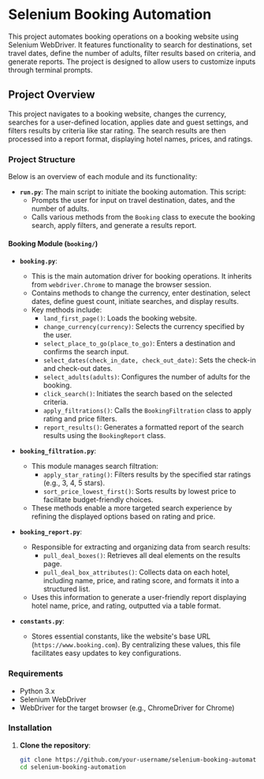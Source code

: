 # Selenium Booking Automation

This project automates booking operations on a booking website using Selenium WebDriver. It features functionality to search for destinations, set travel dates, define the number of adults, filter results based on criteria, and generate reports. The project is designed to allow users to customize inputs through terminal prompts.

## Project Overview

This project navigates to a booking website, changes the currency, searches for a user-defined location, applies date and guest settings, and filters results by criteria like star rating. The search results are then processed into a report format, displaying hotel names, prices, and ratings.

### Project Structure

Below is an overview of each module and its functionality:

- **`run.py`**: The main script to initiate the booking automation. This script:
  - Prompts the user for input on travel destination, dates, and the number of adults.
  - Calls various methods from the `Booking` class to execute the booking search, apply filters, and generate a results report.

#### Booking Module (`booking/`)
- **`booking.py`**: 
  - This is the main automation driver for booking operations. It inherits from `webdriver.Chrome` to manage the browser session.
  - Contains methods to change the currency, enter destination, select dates, define guest count, initiate searches, and display results.
  - Key methods include:
    - `land_first_page()`: Loads the booking website.
    - `change_currency(currency)`: Selects the currency specified by the user.
    - `select_place_to_go(place_to_go)`: Enters a destination and confirms the search input.
    - `select_dates(check_in_date, check_out_date)`: Sets the check-in and check-out dates.
    - `select_adults(adults)`: Configures the number of adults for the booking.
    - `click_search()`: Initiates the search based on the selected criteria.
    - `apply_filtrations()`: Calls the `BookingFiltration` class to apply rating and price filters.
    - `report_results()`: Generates a formatted report of the search results using the `BookingReport` class.

- **`booking_filtration.py`**:
  - This module manages search filtration:
    - `apply_star_rating()`: Filters results by the specified star ratings (e.g., 3, 4, 5 stars).
    - `sort_price_lowest_first()`: Sorts results by lowest price to facilitate budget-friendly choices.
  - These methods enable a more targeted search experience by refining the displayed options based on rating and price.

- **`booking_report.py`**:
  - Responsible for extracting and organizing data from search results:
    - `pull_deal_boxes()`: Retrieves all deal elements on the results page.
    - `pull_deal_box_attributes()`: Collects data on each hotel, including name, price, and rating score, and formats it into a structured list.
  - Uses this information to generate a user-friendly report displaying hotel name, price, and rating, outputted via a table format.

- **`constants.py`**:
  - Stores essential constants, like the website's base URL (`https://www.booking.com`). By centralizing these values, this file facilitates easy updates to key configurations.

### Requirements

- Python 3.x
- Selenium WebDriver
- WebDriver for the target browser (e.g., ChromeDriver for Chrome)

### Installation

1. **Clone the repository**:
   ```bash
   git clone https://github.com/your-username/selenium-booking-automation.git
   cd selenium-booking-automation
